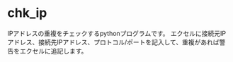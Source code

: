 # chk_ip
IPアドレスの重複をチェックするpythonプログラムです。
エクセルに接続元IPアドレス、接続先IPアドレス、プロトコル/ポートを記入して、重複があれば警告をエクセルに追記します。

